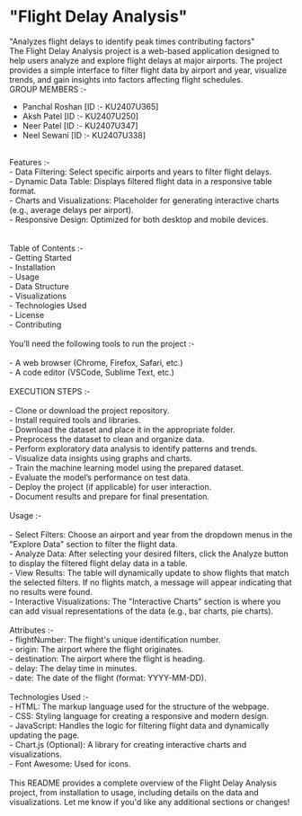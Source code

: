 # "Flight Delay Analysis" <br>
"Analyzes flight delays to identify peak times contributing factors" <br>
The Flight Delay Analysis project is a web-based application designed to help users analyze and explore flight delays at major airports. The project provides a simple interface to filter flight data by airport and year, visualize trends, and gain insights into factors affecting flight schedules. <br>
GROUP MEMBERS :-<br>
- Panchal Roshan   [ID :- KU2407U365] <br>
- Aksh Patel       [ID :- KU2407U250] <br>
- Neer Patel       [ID :- KU2407U347] <br>
- Neel Sewani      [ID :- KU2407U338] <br>
<br>
Features :- <br>
- Data Filtering: Select specific airports and years to filter flight delays. <br>
- Dynamic Data Table: Displays filtered flight data in a responsive table format.<br>
- Charts and Visualizations: Placeholder for generating interactive charts (e.g., average delays per airport). <br>
- Responsive Design: Optimized for both desktop and mobile devices. <br>
<br>
<br>
Table of Contents :-<br>
- Getting Started <br>
- Installation <br>
- Usage <br>
- Data Structure <br>
- Visualizations <br>
- Technologies Used <br>
- License <br>
- Contributing <br>
<br>
You’ll need the following tools to run the project :- <br>
<br>
- A web browser (Chrome, Firefox, Safari, etc.)<br>
- A code editor (VSCode, Sublime Text, etc.)<br>
<br>
EXECUTION STEPS :-<br> <br>
- Clone or download the project repository.<br>
- Install required tools and libraries.<br>
- Download the dataset and place it in the appropriate folder.<br>
- Preprocess the dataset to clean and organize data.<br>
- Perform exploratory data analysis to identify patterns and trends.<br>
- Visualize data insights using graphs and charts.<br>
- Train the machine learning model using the prepared dataset.<br>
- Evaluate the model’s performance on test data.<br>
- Deploy the project (if applicable) for user interaction.<br>
- Document results and prepare for final presentation.<br> <br>
Usage :- <br> <br>
- Select Filters: Choose an airport and year from the dropdown menus in the "Explore Data" section to filter the flight data. <br>
- Analyze Data: After selecting your desired filters, click the Analyze button to display the filtered flight delay data in a table. <br>
- View Results: The table will dynamically update to show flights that match the selected filters. If no flights match, a message will appear indicating that no results were found.<br>
- Interactive Visualizations: The "Interactive Charts" section is where you can add visual representations of the data (e.g., bar charts, pie charts). <br> 
<br>
Attributes :- <br>
- flightNumber: The flight's unique identification number. <br>
- origin: The airport where the flight originates. <br>
- destination: The airport where the flight is heading. <br>
- delay: The delay time in minutes. <br>
- date: The date of the flight (format: YYYY-MM-DD). <br>
<br>
Technologies Used :- <br>
- HTML: The markup language used for the structure of the webpage. <br>
- CSS: Styling language for creating a responsive and modern design. <br>
- JavaScript: Handles the logic for filtering flight data and dynamically updating the page. <br>
- Chart.js (Optional): A library for creating interactive charts and visualizations. <br>
- Font Awesome: Used for icons. <br>


<br>
This README provides a complete overview of the Flight Delay Analysis project, from installation to usage, including details on the data and visualizations. Let me know if you'd like any additional sections or changes!<br>



